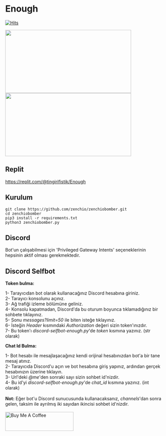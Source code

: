 # Enough

[![Hits](https://hits.sh/gitlab.com/tingirifistik/enough.svg?label=views&extraCount=36250&color=007ec6)](https://hits.sh/gitlab.com/tingirifistik/enough/)

<img src=https://user-images.githubusercontent.com/51286195/212484738-6abd87d1-d819-429f-845f-9afa83ff1cdb.PNG height="200px" width="400px"/>
<img src=https://user-images.githubusercontent.com/51286195/209442235-7069b8e7-b3f3-4b70-82cb-a86014836be0.png height="200px" width="400px"/>


<h2>Replit</h2>

https://replit.com/@tingirifistik/Enough

<h2>Kurulum</h2>

```console
git clone https://github.com/zenchio/zenchiobomber.git
cd zenchiobomber
pip3 install -r requirements.txt
python3 zenchiobomber.py
```


<h2>Discord</h2>

Bot'un çalışabilmesi için 'Privileged Gateway Intents' seçeneklerinin hepsinin aktif olması gerekmektedir.

<h2>Discord Selfbot</h2>

**Token bulma:**

1- Tarayıcıdan bot olarak kullanacağınız Discord hesabına giriniz.<br>
2- Tarayıcı konsolunu açınız.<br>
3- Ağ trafiği izleme bölümüne geliniz.<br>
4- Konsolu kapatmadan, Discord'da bu oturum boyunca tıklamadığınız bir sohbete tıklayınız.<br>
5- Sonu *messages?limit=50* ile biten isteğe tıklayınız.<br>
6- İsteğin *Header* kısmındaki *Authorization* değeri sizin token'ınızdır.<br>
7- Bu token'ı *discord-selfbot-enough.py*'de *token* kısmına yazınız. (str olarak)<br>

**Chat Id Bulma:**

1- Bot hesabı ile mesajlaşacağınız kendi orijinal hesabınızdan bot'a bir tane mesaj atınız.<br>
2- Tarayıcıda Discord'u açın ve bot hesabına giriş yapınız, ardından gerçek hesabınızın üzerine tıklayın.<br>
3- Url'deki *@me*'den sonraki sayı sizin sohbet id'nizdir.<br>
4- Bu id'yi *discord-selfbot-enough.py*'de *chat_id* kısmına yazınız. (int olarak)<br><br>
**Not:** Eğer bot'u Discord sunucusunda kullanacaksanız, *channels*'dan sonra gelen, taksim ile ayrılmış iki sayıdan ikincisi sohbet id'nizdir.
<br><br>
<a href="https://www.buymeacoffee.com/tingirifistik" target="_blank"><img src="https://cdn.buymeacoffee.com/buttons/v2/default-yellow.png" alt="Buy Me A Coffee" style="height: 60px !important;width: 217px !important;" ></a>
